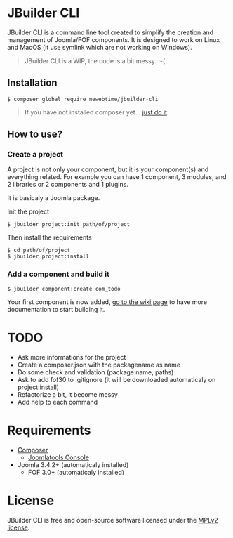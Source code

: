 # JBuilder CLI

JBuilder CLI is a command line tool created to simplify the creation and management of
Joomla/FOF components. It is designed to work on Linux and MacOS
(it use symlink which are not working on Windows).

> JBuilder CLI is a WIP, the code is a bit messy. :-(

## Installation

`$ composer global require newebtime/jbuilder-cli`

> If you have not installed composer yet... [just do it](https://getcomposer.org/).

## How to use?

### Create a project

A project is not only your component, but it is your component(s) and everything related.
For example you can have 1 component, 3 modules, and 2 libraries or 2 components and 1 plugins.

It is basicaly a Joomla package.

Init the project

```
$ jbuilder project:init path/of/project
```
Then install the requirements
```
$ cd path/of/project
$ jbuilder project:install
```

### Add a component and build it

```
$ jbuilder component:create com_todo
```

Your first component is now added, [go to the wiki page](https://github.com/newebtime/jbuilder-cli/wiki)
to have more documentation to start building it.

# TODO

- Ask more informations for the project
- Create a composer.json with the packagename as name
- Do some check and validation (package name, paths)
- Ask to add fof30 to .gitignore (it will be downloaded automaticaly on project:install)
- Refactorize a bit, it become messy
- Add help to each command

# Requirements

* [Composer](https://getcomposer.org/)
  * [Joomlatools Console](https://github.com/joomlatools/joomlatools-console/)
* Joomla 3.4.2+ (automaticaly installed)
  * FOF 3.0+ (automaticaly installed)

# License

JBuilder CLI is free and open-source software licensed under the [MPLv2 license](LICENSE.txt).
